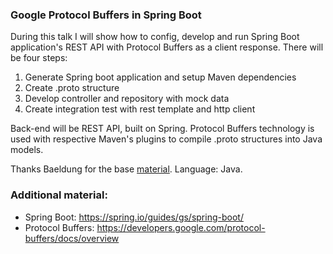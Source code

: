 ### Google Protocol Buffers in Spring Boot

During this talk I will show how to config, develop and run Spring Boot application's REST API with Protocol Buffers as a client response. There will be four steps:

1. Generate Spring boot application and setup Maven dependencies
2. Create .proto structure
3. Develop controller and repository with mock data
4. Create integration test with rest template and http client 

Back-end will be REST API, built on Spring. Protocol Buffers technology is used with respective Maven's plugins to compile .proto structures into Java models.

Thanks Baeldung for the base [material](http://www.baeldung.com/google-protocol-buffer). Language: Java.


### Additional material:

- Spring Boot: https://spring.io/guides/gs/spring-boot/
- Protocol Buffers: https://developers.google.com/protocol-buffers/docs/overview